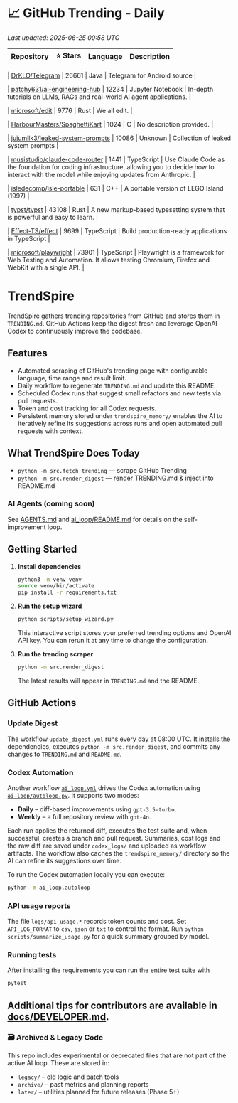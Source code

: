 <!-- TRENDING_START -->
# 📈 GitHub Trending - Daily

_Last updated: 2025-06-25 00:58 UTC_

| Repository | ⭐ Stars | Language | Description |
|------------|--------:|----------|-------------|

| [DrKLO/Telegram](https://github.com/DrKLO/Telegram) | 26661 | Java | Telegram for Android source |

| [patchy631/ai-engineering-hub](https://github.com/patchy631/ai-engineering-hub) | 12234 | Jupyter Notebook | In-depth tutorials on LLMs, RAGs and real-world AI agent applications. |

| [microsoft/edit](https://github.com/microsoft/edit) | 9776 | Rust | We all edit. |

| [HarbourMasters/SpaghettiKart](https://github.com/HarbourMasters/SpaghettiKart) | 1024 | C | No description provided. |

| [jujumilk3/leaked-system-prompts](https://github.com/jujumilk3/leaked-system-prompts) | 10086 | Unknown | Collection of leaked system prompts |

| [musistudio/claude-code-router](https://github.com/musistudio/claude-code-router) | 1441 | TypeScript | Use Claude Code as the foundation for coding infrastructure, allowing you to decide how to interact with the model while enjoying updates from Anthropic. |

| [isledecomp/isle-portable](https://github.com/isledecomp/isle-portable) | 631 | C++ | A portable version of LEGO Island (1997) |

| [typst/typst](https://github.com/typst/typst) | 43108 | Rust | A new markup-based typesetting system that is powerful and easy to learn. |

| [Effect-TS/effect](https://github.com/Effect-TS/effect) | 9699 | TypeScript | Build production-ready applications in TypeScript |

| [microsoft/playwright](https://github.com/microsoft/playwright) | 73901 | TypeScript | Playwright is a framework for Web Testing and Automation. It allows testing Chromium, Firefox and WebKit with a single API. |
<!-- TRENDING_END -->

# TrendSpire

TrendSpire gathers trending repositories from GitHub and stores them in `TRENDING.md`. GitHub Actions keep the digest fresh and leverage OpenAI Codex to continuously improve the codebase.

## Features

- Automated scraping of GitHub's trending page with configurable language, time range and result limit.
- Daily workflow to regenerate `TRENDING.md` and update this README.
- Scheduled Codex runs that suggest small refactors and new tests via pull requests.
- Token and cost tracking for all Codex requests.
- Persistent memory stored under `trendspire_memory/` enables the AI to
  iteratively refine its suggestions across runs and open automated pull
  requests with context.

## What TrendSpire Does Today

- `python -m src.fetch_trending` — scrape GitHub Trending
- `python -m src.render_digest` — render TRENDING.md & inject into README.md

### AI Agents (coming soon)
See [AGENTS.md](./AGENTS.md) and [ai_loop/README.md](./ai_loop/README.md) for details on the self-improvement loop.

## Getting Started

1. **Install dependencies**
   ```bash
   python3 -m venv venv
   source venv/bin/activate
   pip install -r requirements.txt
   ```

2. **Run the setup wizard**
   ```bash
   python scripts/setup_wizard.py
   ```
   This interactive script stores your preferred trending options and OpenAI API key.
   You can rerun it at any time to change the configuration.

3. **Run the trending scraper**
   ```bash
   python -m src.render_digest
   ```
   The latest results will appear in `TRENDING.md` and the README.


## GitHub Actions

### Update Digest

The workflow [`update_digest.yml`](.github/workflows/update_digest.yml) runs every day at 08:00 UTC. It installs the dependencies, executes `python -m src.render_digest`, and commits any changes to `TRENDING.md` and `README.md`.

### Codex Automation

Another workflow [`ai_loop.yml`](.github/workflows/ai_loop.yml) drives the Codex automation using [`ai_loop/autoloop.py`](ai_loop/autoloop.py). It supports two modes:

- **Daily** – diff-based improvements using `gpt-3.5-turbo`.
- **Weekly** – a full repository review with `gpt-4o`.

Each run applies the returned diff, executes the test suite and, when successful, creates a branch and pull request. Summaries, cost logs and the raw diff are saved under `codex_logs/` and uploaded as workflow artifacts. The workflow also caches the `trendspire_memory/` directory so the AI can refine its suggestions over time.

To run the Codex automation locally you can execute:

```bash
python -m ai_loop.autoloop
```

### API usage reports

The file `logs/api_usage.*` records token counts and cost. Set `API_LOG_FORMAT`
to `csv`, `json` or `txt` to control the format. Run `python
scripts/summarize_usage.py` for a quick summary grouped by model.

### Running tests

After installing the requirements you can run the entire test suite with

```bash
pytest
```

Additional tips for contributors are available in
[docs/DEVELOPER.md](docs/DEVELOPER.md).
---

### 🗃 Archived & Legacy Code

This repo includes experimental or deprecated files that are not part of the active AI loop. These are stored in:

- `legacy/` – old logic and patch tools
- `archive/` – past metrics and planning reports
- `later/` – utilities planned for future releases (Phase 5+)
